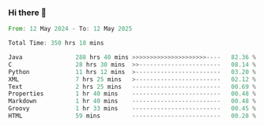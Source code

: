 ### Hi there 👋

<!--
**luoxuanzao/luoxuanzao** is a ✨ _special_ ✨ repository because its `README.md` (this file) appears on your GitHub profile.

Here are some ideas to get you started:

- 🔭 I’m currently working on ...
- 🌱 I’m currently learning ...
- 👯 I’m looking to collaborate on ...
- 🤔 I’m looking for help with ...
- 💬 Ask me about ...
- 📫 How to reach me: ...
- 😄 Pronouns: ...
- ⚡ Fun fact: ...
-->

<!--START_SECTION:waka-->

```rust
From: 12 May 2024 - To: 12 May 2025

Total Time: 350 hrs 18 mins

Java               288 hrs 40 mins >>>>>>>>>>>>>>>>>>>>>----   82.36 %
C                  28 hrs 30 mins  >>-----------------------   08.14 %
Python             11 hrs 12 mins  >------------------------   03.20 %
XML                7 hrs 25 mins   >------------------------   02.12 %
Text               2 hrs 25 mins   -------------------------   00.69 %
Properties         1 hr 40 mins    -------------------------   00.48 %
Markdown           1 hr 40 mins    -------------------------   00.48 %
Groovy             1 hr 33 mins    -------------------------   00.45 %
HTML               59 mins         -------------------------   00.28 %
```

<!--END_SECTION:waka-->